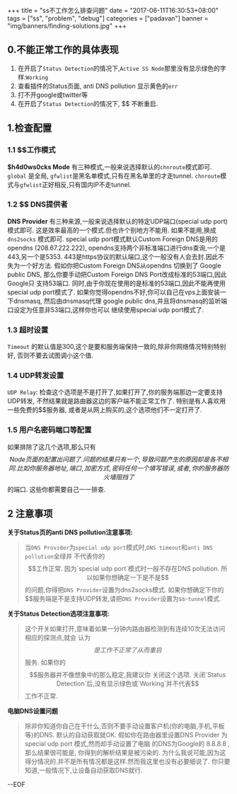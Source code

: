 +++
title = "ss不工作怎么排查问题"
date = "2017-06-11T16:30:53+08:00"
tags = ["ss", "problem", "debug"]
categories = ["padavan"]
banner = "img/banners/finding-solutions.jpg"
+++

## 0.不能正常工作的具体表现

1. 在开启了`Status Detection`的情况下,`Active SS Node`那里没有显示绿色的字样:`Working`
2. 查看插件的Status页面, anti DNS pollution 显示黄色的`err`
3. 打不开google或twitter等
4. 在开启了`Status Detection`的情况下, $$ 不断重启.

## 1.检查配置

### 1.1 $$工作模式

**$h4d0ws0cks Mode** 有三种模式,一般来说选择默认的`chnroute`模式即可.
`global` 是全局, `gfwlist`是黑名单模式,只有在黑名单里的才走tunnel.
`chnroute`模式与`gfwlist`正好相反,只有国内IP不走tunnel.

### 1.2 $$ DNS提供者
**DNS Provider** 有三种来源,一般来说选择默认的特定UDP端口(special udp port)模式即可.
这是效率最高的一个模式.但也许个别地方不能用. 如果不能用,换成
`dns2socks` 模式即可.
special udp port模式默认Custom Foreign DNS是用的opendns (208.67.222.222),
opendns支持两个非标准端口进行dns查询,一个是443,另一个是5353.
443是https协议的默认端口,这个一般没有人会去封.因此不失为一个好方法.
假如你把Custom Foreign DNS从opendns 切换到了 Google public DNS,
那么你要手动把Custom Foreign DNS Port改成标准的53端口,因此Google只
支持53端口. 同时,由于你现在使用的是标准的53端口,因此不能再使用
special udp port模式了.
如果你觉得opendns不好,你可以自己在vps上面安装一下dnsmasq, 然后由dnsmasq代理
google public dns,并且将dnsmasq的监听端口设定为任意非53端口,这样你也可以
继续使用special udp port模式了.

### 1.3 超时设置
`Timeout` 的默认值是300,这个是要和服务端保持一致的,除非你网络情况特别特别好,
否则不要去试图调小这个值.

### 1.4 UDP转发设置
`UDP Relay`: 检查这个选项是不是打开了,如果打开了,你的服务端那边一定要支持UDP转发,
不然结果就是路由器这边的客户端不能正常工作了. 特别是有人喜欢用一些免费的$$服务器,
或者是从网上购买的,这个选项他们不一定打开了.

### 1.5 用户名密码端口等配置
如果排除了这几个选项,那么只有$$ Node页面的配置出问题了.问题的结果只有一个,导致
问题产生的原因却是各不相同.
比如你服务器地址,端口,加密方式,密码任何一个填写错误,或者,你的服务器防火墙阻挡了
$$的端口. 这些你都需要自己一一排查.

## 2 注意事项

**关于Status页的anti DNS pollution注意事项:**

> 当`DNS Provider`为`special udp port`模式时,`DNS timeout`和`anti DNS pollution`全绿并
> 不代表你的$$工作正常. 因为`special udp port`模式时一般不存在DNS pollution.
> 所以如果你想确定一下是不是$$的问题,你得把`DNS Provider`设置为dns2socks模式.
> 如果你想确定下你的$$服务端是不是支持UDP转发,请把`DNS Provider`设置为ss-`tunnel`模式.

**关于Status Detection选项注意事项:**

> 这个开关如果打开,意味着如果一分钟内路由器检测到有连续10次无法访问相应的探测点,就会
> 认为$$是工作不正常了从而重启$$服务. 如果你的$$服务器并不像想象中的那么稳定,我建议你
> 关闭这个选项. 关闭`Status Detection`后,没有显示绿色或`Working`并不代表$$工作不正常.

**电脑DNS设置问题**

> 除非你知道你自己在干什么,否则不要手动设置客户机(你的电脑,手机,平板等)的DNS.
> 默认的自动获取就OK.
> 假如你在路由器里设置DNS Provider 为 special udp port 模式,然而却手动设置了电脑
> 的DNS为Google的 8.8.8.8 , 那么结果很可能是, 你得到的解析结果是被污染的.
> 为什么我说可能,因为这得分情况的.并不是所有情况都是这样.然而我这里也没有必要细说了.
> 你只要知道,一般情况下,让设备自动获取DNS就行.

--EOF
